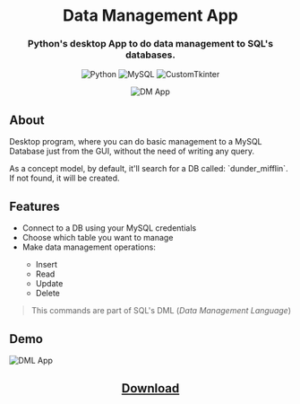 <h1 align="center">Data Management App</h1>

<h3 align="center">Python's desktop App to do data management to SQL's databases.</h3>

<div align="center">

  ![Python](https://img.shields.io/badge/_-blue?style=plastic&logo=python&logoColor=white&label=Python&labelColor=blue)
  ![MySQL](https://img.shields.io/badge/_-blue?style=plastic&logo=MySQL&logoColor=white&label=MySQL&labelColor=blue)
  ![CustomTkinter](https://img.shields.io/badge/_-blue?style=plastic&label=CustomTkinter&labelColor=blue)

</div>

<div align="center"> 

![DM App](https://github.com/EmanuelRodriguezBedeman/SQL-DML-App/assets/93904438/882f9792-5b0e-43c3-8c15-ed92326e60e9)

</div>

<h2>About</h2>
<p>Desktop program, where you can do basic management to a MySQL Database just from the GUI, without the need of writing any query.</p>
<p>As a concept model, by default, it'll search for a DB called: `dunder_mifflin`. If not found, it will be created.</p>

<h2>Features</h2>

<ul>
    <li>Connect to a DB using your MySQL credentials</li>
    <li>Choose which table you want to manage</li>
    <li>Make data management operations:</li>
    <ul>
        <li>Insert</li>
        <li>Read</li>
        <li>Update</li>
        <li>Delete</li>
    </ul>
</ul>

> This commands are part of SQL's DML (*Data Management Language*)

<h2>Demo</h2>

![DML App](https://github.com/EmanuelRodriguezBedeman/SQL-DML-App/assets/93904438/125c63ef-b0c1-4439-becb-d10a921faec6)

<h2 align="center"><a src="https://github.com/EmanuelRodriguezBedeman/SQL-DML-App/archive/refs/heads/main.zip" href="_blank">Download</a></h2>
